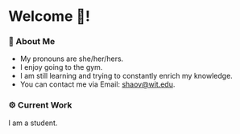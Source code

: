 # Welcome :wave:!
### :bearded_person: About Me
- My pronouns are she/her/hers.
- I enjoy going to the gym.
- I am still learning and trying to constantly enrich my knowledge.
- You can contact me via Email: shaov@wit.edu.

### :gear: Current Work
I am a student.

<!--
**Am I Looking for work?**
- Currently as I'm working on a privte project I'm not looking to join any projects, unless I like the idea, and feel like I'd have fun working on it.
### :keyboard: Languages/Databases
![Java](https://img.shields.io/badge/-Java-0C1324?style=flat-square&logo=Oracle&logoColor=ffffff)
![HTML](https://img.shields.io/badge/-HTML-0C1324?style=flat-square&logo=html5&logoColor=ffffff)
![CSS](https://img.shields.io/badge/-CSS-0C1324?style=flat-square&logo=css3&logoColor=ffffff)
![MariaDB](https://img.shields.io/badge/-MariaDB-0C1324?style=flat-square&logo=mariadb&logoColor=ffffff)
![MySQL](https://img.shields.io/badge/-MySQL-0C1324?style=flat-square&logo=mysql&logoColor=ffffff)
<!--![PostgreSQL](https://img.shields.io/badge/-PostgreSQL-0C1324?style=flat-square&logo=postgresql&logoColor=ffffff)-->
<!--![MongoDB](https://img.shields.io/badge/-MongoDB-0C1324?style=flat-square&logo=mongodb&logoColor=ffffff)-->
<!--[Node.js](https://img.shields.io/badge/-Node.js-0C1324?style=flat-square&logo=Node.js&logoColor=ffffff)-->
<!--![PHP](https://img.shields.io/badge/-PHP-0C1324?style=flat-square&logo=PHP&logoColor=ffffff)-->

<!-- ### :computer: Operating Systems/Tools
![Windows](https://img.shields.io/badge/-Windows-0C1324?style=flat-square&logo=windows&logoColor=ffffff)
![Linux](https://img.shields.io/badge/-Linux-0C1324?style=flat-square&logo=linux&logoColor=ffffff)
![Centos](https://img.shields.io/badge/-Centos-0C1324?style=flat-square&logo=centos&logoColor=ffffff)
![Ubuntu](https://img.shields.io/badge/-Ubuntu-0C1324?style=flat-square&logo=Ubuntu&logoColor=ffffff)
![Git](https://img.shields.io/badge/-Git-0C1324?style=flat-square&logo=git&logoColor=ffffff)
![GitHub](https://img.shields.io/badge/-GitHub-0C1324?style=flat-square&logo=github&logoColor=ffffff)
![Notepad++](https://img.shields.io/badge/-Notepad++-0C1324?style=flat-square&logo=Notepad%2B%2B&&logoColor=ffffff)
![InteliJ](https://img.shields.io/badge/-InteliJ-0C1324?style=flat-square&logo=jetbrains&logoColor=ffffff)
![Maven](https://img.shields.io/badge/-Maven-0C1324?style=flat-square&logo=apache-maven&logoColor=ffffff) -->

<!--
**shaovatwit/shaovatwit** is a ✨ _special_ ✨ repository because its `README.md` (this file) appears on your GitHub profile.

Here are some ideas to get you started:

- 🔭 I’m currently working on learning how to make a Minecraft server.
- 🌱 I’m currently learning ...
- 👯 I’m looking to collaborate on ...
- 🤔 I’m looking for help with ...
- 💬 Ask me about ...
- 📫 How to reach me: ...
- 😄 Pronouns: ...
- ⚡ Fun fact: ...
-->
